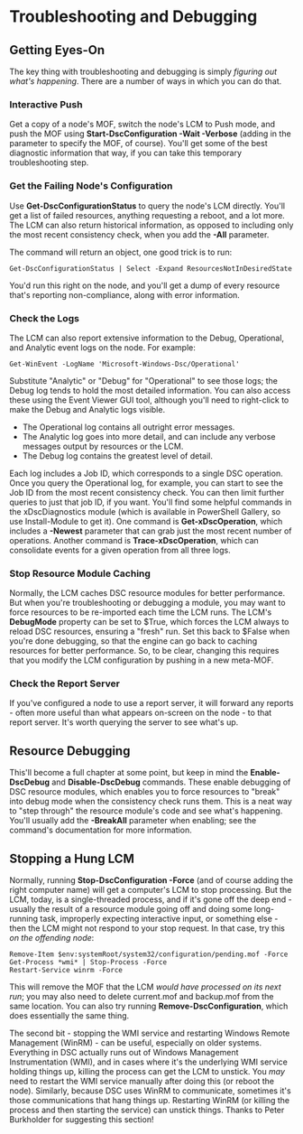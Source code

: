 # Troubleshooting and Debugging

## Getting Eyes-On
The key thing with troubleshooting and debugging is simply _figuring out what's happening_. There are a number of ways in which you can do that.

### Interactive Push
Get a copy of a node's MOF, switch the node's LCM to Push mode, and push the MOF using **Start-DscConfiguration -Wait -Verbose** (adding in the parameter to specify the MOF, of course). You'll get some of the best diagnostic information that way, if you can take this temporary troubleshooting step.

### Get the Failing Node's Configuration
Use **Get-DscConfigurationStatus** to query the node's LCM directly. You'll get a list of failed resources, anything requesting a reboot, and a lot more. The LCM can also return historical information, as opposed to including only the most recent consistency check, when you add the **-All** parameter.

The command will return an object, one good trick is to run:

```
Get-DscConfigurationStatus | Select -Expand ResourcesNotInDesiredState
```

You'd run this right on the node, and you'll get a dump of every resource that's reporting non-compliance, along with error information.

### Check the Logs
The LCM can also report extensive information to the Debug, Operational, and Analytic event logs on the node. For example:

```
Get-WinEvent -LogName 'Microsoft-Windows-Dsc/Operational'
```

Substitute "Analytic" or "Debug" for "Operational" to see those logs; the Debug log tends to hold the most detailed information. You can also access these using the Event Viewer GUI tool, although you'll need to right-click to make the Debug and Analytic logs visible.

* The Operational log contains all outright error messages.
* The Analytic log goes into more detail, and can include any verbose messages output by resources or the LCM.
* The Debug log contains the greatest level of detail.

Each log includes a Job ID, which corresponds to a single DSC operation. Once you query the Operational log, for example, you can start to see the Job ID from the most recent consistency check. You can then limit further queries to just that job ID, if you want. You'll find some helpful commands in the xDscDiagnostics module (which is available in PowerShell Gallery, so use Install-Module to get it). One command is **Get-xDscOperation**, which includes a **-Newest** parameter that can grab just the most recent number of operations. Another command is **Trace-xDscOperation**, which can consolidate events for a given operation from all three logs.

### Stop Resource Module Caching
Normally, the LCM caches DSC resource modules for better performance. But when you're troubleshooting or debugging a module, you may want to force resources to be re-imported each time the LCM runs. The LCM's **DebugMode** property can be set to $True, which forces the LCM always to reload DSC resources, ensuring a "fresh" run. Set this back to $False when you're done debugging, so that the engine can go back to caching resources for better performance. So, to be clear, changing this requires that you modify the LCM configuration by pushing in a new meta-MOF.

### Check the Report Server
If you've configured a node to use a report server, it will forward any reports - often more useful than what appears on-screen on the node - to that report server. It's worth querying the server to see what's up.

## Resource Debugging
This'll become a full chapter at some point, but keep in mind the **Enable-DscDebug** and **Disable-DscDebug** commands. These enable debugging of DSC resource modules, which enables you to force resources to "break" into debug mode when the consistency check runs them. This is a neat way to "step through" the resource module's code and see what's happening. You'll usually add the **-BreakAll** parameter when enabling; see the command's documentation for more information.

## Stopping a Hung LCM
Normally, running **Stop-DscConfiguration -Force** (and of course adding the right computer name) will get a computer's LCM to stop processing. But the LCM, today, is a single-threaded process, and if it's gone off the deep end - usually the result of a resource module going off and doing some long-running task, improperly expecting interactive input, or something else - then the LCM might not respond to your stop request. In that case, try this _on the offending node_:

```
Remove-Item $env:systemRoot/system32/configuration/pending.mof -Force
Get-Process *wmi* | Stop-Process -Force
Restart-Service winrm -Force 
```

This will remove the MOF that the LCM _would have processed on its next run_; you may also need to delete current.mof and backup.mof from the same location. You can also try running **Remove-DscConfiguration**, which does essentially the same thing.

The second bit - stopping the WMI service and restarting Windows Remote Management (WinRM) - can be useful, especially on older systems. Everything in DSC actually runs out of Windows Management Instrumentation (WMI), and in cases where it's the underlying WMI service holding things up, killing the process can get the LCM to unstick. You _may_ need to restart the WMI service manually after doing this (or reboot the node). Similarly, because DSC uses WinRM to communicate, sometimes it's those communications that hang things up. Restarting WinRM (or killing the process and then starting the service) can unstick things. Thanks to Peter Burkholder for suggesting this section!






